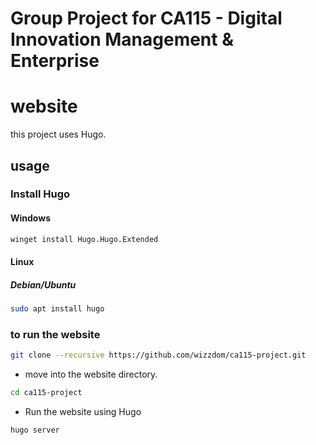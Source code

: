 # Group Project for CA115 - Digital Innovation Management & Enterprise

# website
this project uses Hugo.

## usage
### Install Hugo
#### Windows
```sh
winget install Hugo.Hugo.Extended
```

#### Linux
##### Debian/Ubuntu
```sh
sudo apt install hugo
```

### to run the website
```sh
git clone --recursive https://github.com/wizzdom/ca115-project.git
```
- move into the website directory.
```sh
cd ca115-project
```
- Run the website using Hugo
```sh
hugo server
```
